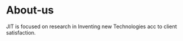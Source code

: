 # About-us
JIT  is    focused  on  research   in  Inventing    new   Technologies  acc  to client  satisfaction.
